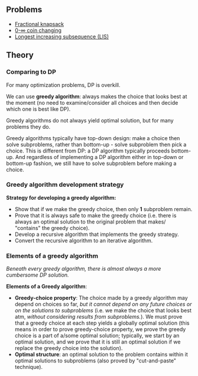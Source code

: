 ## Problems
- [Fractional knapsack](/algorithms-and-data-structures/algorithms/fractional-knapsack.md)
- [0-∞ coin changing](/algorithms-and-data-structures/algorithms/unbounded-coin-changing.md)
- [Longest increasing subsequence (LIS)](https://nhannguyen95.wordpress.com/2017/02/27/lis-day-con-tang-dai-nhat/)

## Theory

### Comparing to DP

For many optimization problems, DP is overkill.

We can use **greedy algorithm**: always makes the choice that looks best at the moment (no need to examine/consider all choices and then decide which one is best like DP).

Greedy algorithms do not always yield optimal solution, but for many problems they do.

Greedy algorithms typically have top-down design: make a choice then solve subproblems, rather than bottom-up - solve subproblem then pick a choice. This is different from DP: a DP algorithm typically proceeds bottom-up. And regardless of implementing a DP algorithm either in top-down or bottom-up fashion, we still have to solve subproblem before making a choice.

### Greedy algorithm development strategy

**Strategy for developing a greedy algorithm:**

- Show that if we make the greedy choice, then only **1** subproblem remain.
- Prove that it is always safe to make the greedy choice (i.e. there is always an optimal solution to the original problem that makes/
  "contains" the greedy choice).
- Develop a recursive algorithm that implements the greedy strategy.
- Convert the recursive algorithm to an iterative algorithm.

### Elements of a greedy algorithm

_Beneath every greedy algorithm, there is almost always a more cumbersome DP solution._

**Elements of a Greedy algorithm**:
- **Greedy-choice property**: The choice made by a greedy algorithm may depend on choices so far, _but it cannot depend on any future choices or on the solutions to subproblems_ (i.e. we make the choice that looks best atm, _without considering results from subproblems._). We must prove that a greedy choice at each step yields a globally optimal solution (this means in order to prove greedy-choice property, we prove the greedy choice is a part of a/some optimal solution; typically, we start by an optimal solution, and we prove that it is still an optimal solution if we replace the greedy choice into the solution).
- **Optimal structure**: an optimal solution to the problem contains within it optimal solutions to subproblems (also proved by "cut-and-paste" technique).
